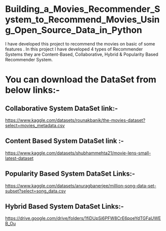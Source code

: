 # Building_a_Movies_Recommender_System_to_Recommend_Movies_Using_Open_Source_Data_in_Python
I have developed this project to recommend the movies on basic of some features . In this project I have developed 4 types of Recommender Systems they are Content-Based, Collaborative, Hybrid &amp; Popularity Based Recommender System.

# You can download the DataSet from below links:-
## Collaborative System DataSet link:-
https://www.kaggle.com/datasets/rounakbanik/the-movies-dataset?select=movies_metadata.csv

## Content Based System DataSet link :-
https://www.kaggle.com/datasets/shubhammehta21/movie-lens-small-latest-dataset

## Popularity Based System DataSet Links:-
https://www.kaggle.com/datasets/anuragbanerjee/million-song-data-set-subset?select=song_data.csv

## Hybrid Based System DataSet Links:-
https://drive.google.com/drive/folders/1fiDUpSi6PFW8CrE6poeYdTGFaUWEB_Ou
